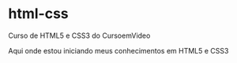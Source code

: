 # html-css
 Curso de HTML5 e CSS3 do CursoemVideo

 Aqui onde estou iniciando meus conhecimentos em HTML5 e CSS3